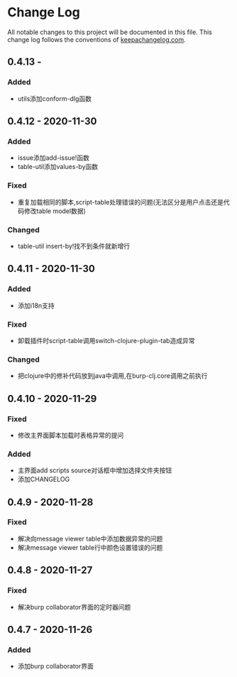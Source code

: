 # Change Log
All notable changes to this project will be documented in this file. This change log follows the conventions of [keepachangelog.com](http://keepachangelog.com/).

## 0.4.13 - 
### Added
- utils添加conform-dlg函数

## 0.4.12 - 2020-11-30
### Added
- issue添加add-issue!函数
- table-util添加values-by函数

### Fixed
- 重复加载相同的脚本,script-table处理错误的问题(无法区分是用户点击还是代码修改table model数据)

### Changed
- table-util insert-by!找不到条件就新增行

## 0.4.11 - 2020-11-30
### Added
- 添加i18n支持

### Fixed
- 卸载插件时script-table调用switch-clojure-plugin-tab造成异常

### Changed
- 把clojure中的修补代码放到java中调用,在burp-clj.core调用之前执行


## 0.4.10 - 2020-11-29 
### Fixed 
- 修改主界面脚本加载时表格异常的提问

### Added 
- 主界面add scripts source对话框中增加选择文件夹按钮
- 添加CHANGELOG

## 0.4.9 - 2020-11-28 
### Fixed
- 解决向message viewer table中添加数据异常的问题
- 解决message viewer table行中颜色设置错误的问题

## 0.4.8 - 2020-11-27
### Fixed
- 解决burp collaborator界面的定时器问题

## 0.4.7 - 2020-11-26
### Added
- 添加burp collaborator界面

[0.1.1]: https://github.com/your-name/burp-clj/compare/0.1.0...0.1.1
